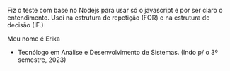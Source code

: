 Fiz o teste com base no Nodejs para usar só o javascript e por ser claro o entendimento. Usei na estrutura de repetição
(FOR) e na estrutura de decisão (IF.)

Meu nome é Erika 
- Tecnólogo em Análise e Desenvolvimento de Sistemas. (Indo p/ o 3º semestre, 2023)
